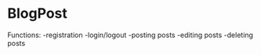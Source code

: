 # BlogPost
Functions:
  -registration
  -login/logout
  -posting posts
  -editing posts
  -deleting posts
